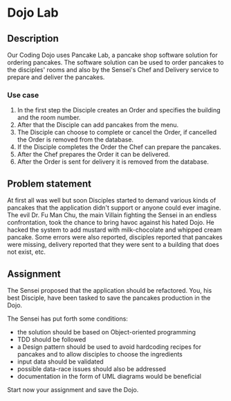 # Dojo Lab

## Description
Our Coding Dojo uses Pancake Lab, a pancake shop software solution for ordering pancakes.
The software solution can be used to order pancakes to the disciples' rooms and also
by the Sensei's Chef and Delivery service to prepare and deliver the pancakes.

### Use case
1. In the first step the Disciple creates an Order and specifies the building and the room number.
2. After that the Disciple can add pancakes from the menu.
3. The Disciple can choose to complete or cancel the Order, if cancelled the Order is removed from the database.
4. If the Disciple completes the Order the Chef can prepare the pancakes.
5. After the Chef prepares the Order it can be delivered.
6. After the Order is sent for delivery it is removed from the database.

## Problem statement
At first all was well but soon Disciples started to demand various kinds of pancakes that the application
didn't support or anyone could ever imagine.
The evil Dr. Fu Man Chu, the main Villain fighting the Sensei in an endless confrontation, took the chance
to bring havoc against his hated Dojo.
He hacked the system to add mustard with milk-chocolate and whipped cream pancake.
Some errors were also reported, disciples reported that pancakes were missing, delivery reported that they were
sent to a building that does not exist, etc.

## Assignment
The Sensei proposed that the application should be refactored. You, his best Disciple, have been tasked
to save the pancakes production in the Dojo.

The Sensei has put forth some conditions:
- the solution should be based on Object-oriented programming
- TDD should be followed
- a Design pattern should be used to avoid hardcoding recipes for pancakes and to allow disciples to choose the ingredients
- input data should be validated
- possible data-race issues should also be addressed
- documentation in the form of UML diagrams would be beneficial


Start now your assignment and save the Dojo.

